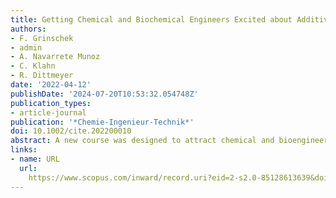 ```yaml
---
title: Getting Chemical and Biochemical Engineers Excited about Additive Manufacturing
authors:
- F. Grinschek
- admin
- A. Navarrete Munoz
- C. Klahn
- R. Dittmeyer
date: '2022-04-12'
publishDate: '2024-07-20T10:53:32.054748Z'
publication_types:
- article-journal
publication: '*Chemie-Ingenieur-Technik*'
doi: 10.1002/cite.202200010
abstract: A new course was designed to attract chemical and bioengineers to additive manufacturing and to provide them with an effective approach to this new field. The goal is a wider use of the advantages of additive manufacturing for complex multifunctional components in chemical process engineering. We describe the structure of the course and the experiences from the first two years. Students show great interest and are able to develop their own functional components with assistance. Yet many have deficits in the use of CAD software, which will be remedied in the future through a specific lecture.
links:
- name: URL
  url: 
    https://www.scopus.com/inward/record.uri?eid=2-s2.0-85128613639&doi=10.1002%2fcite.202200010&partnerID=40&md5=f5bc0965dfd892edb8b452ecf368b699
---
```

